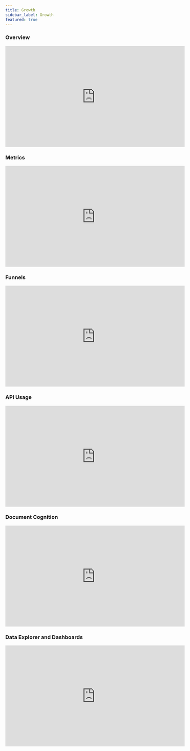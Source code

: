 ```yaml
---
title: Growth 
sidebar_label: Growth
featured: true
---
```


### Overview

<iframe width="560" height="315" src="https://www.youtube.com/embed/m2fSpps8mhw" title="YouTube video player" frameborder="0" allow="autoplay; clipboard-write; picture-in-picture" allowfullscreen></iframe>

### Metrics

<iframe width="560" height="315" src="https://www.youtube.com/embed/t6NxWT5A9Js" title="YouTube video player" frameborder="0" allow="autoplay; clipboard-write; picture-in-picture" allowfullscreen></iframe>

### Funnels

<iframe width="560" height="315" src="https://www.youtube.com/embed/y2mj_uYdTpE" title="YouTube video player" frameborder="0" allow="autoplay; clipboard-write; picture-in-picture" allowfullscreen></iframe>

### API Usage

<iframe width="560" height="315" src="https://www.youtube.com/embed/O9oOsm2CrQE" title="YouTube video player" frameborder="0" allow="autoplay; clipboard-write; picture-in-picture" allowfullscreen></iframe>

### Document Cognition

<iframe width="560" height="315" src="https://www.youtube.com/embed/gBbqR97Vs9U" title="YouTube video player" frameborder="0" allow="autoplay; clipboard-write; picture-in-picture" allowfullscreen></iframe>

### Data Explorer and Dashboards

<iframe width="560" height="315" src="https://www.youtube.com/embed/oHac-CDZ1ik" title="YouTube video player" frameborder="0" allow="autoplay; clipboard-write; picture-in-picture" allowfullscreen></iframe>





